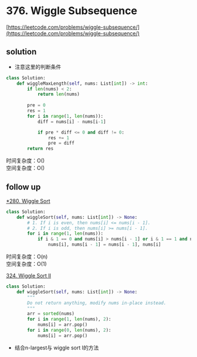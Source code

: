 # 376. Wiggle Subsequence
[https://leetcode.com/problems/wiggle-subsequence/](https://leetcode.com/problems/wiggle-subsequence/)


## solution

- 注意这里的判断条件

```python
class Solution:
    def wiggleMaxLength(self, nums: List[int]) -> int:        
        if len(nums) < 2:
            return len(nums)
        
        pre = 0
        res = 1
        for i in range(1, len(nums)):
            diff = nums[i] - nums[i-1]

            if pre * diff <= 0 and diff != 0:
                res += 1
                pre = diff
        return res
```
时间复杂度：O() <br>
空间复杂度：O()


## follow up

[*280. Wiggle Sort](https://leetcode.com/problems/wiggle-sort/)

```python
class Solution:
    def wiggleSort(self, nums: List[int]) -> None:
        # 1. If i is even, then nums[i] <= nums[i - 1].
        # 2. If i is odd, then nums[i] >= nums[i - 1].
        for i in range(1, len(nums)):
            if i & 1 == 0 and nums[i] > nums[i - 1] or i & 1 == 1 and nums[i] < nums[i - 1]:
                nums[i], nums[i - 1] = nums[i - 1], nums[i]    
```
时间复杂度：O(n) <br>
空间复杂度：O(1)


[324. Wiggle Sort II](https://leetcode.com/problems/wiggle-sort-ii/)
```python
class Solution:
    def wiggleSort(self, nums: List[int]) -> None:
        """
        Do not return anything, modify nums in-place instead.
        """
        arr = sorted(nums)
        for i in range(1, len(nums), 2):
            nums[i] = arr.pop()
        for i in range(0, len(nums), 2):
            nums[i] = arr.pop()
```

- 结合n-largest与 wiggle sort I的方法
```python

```
